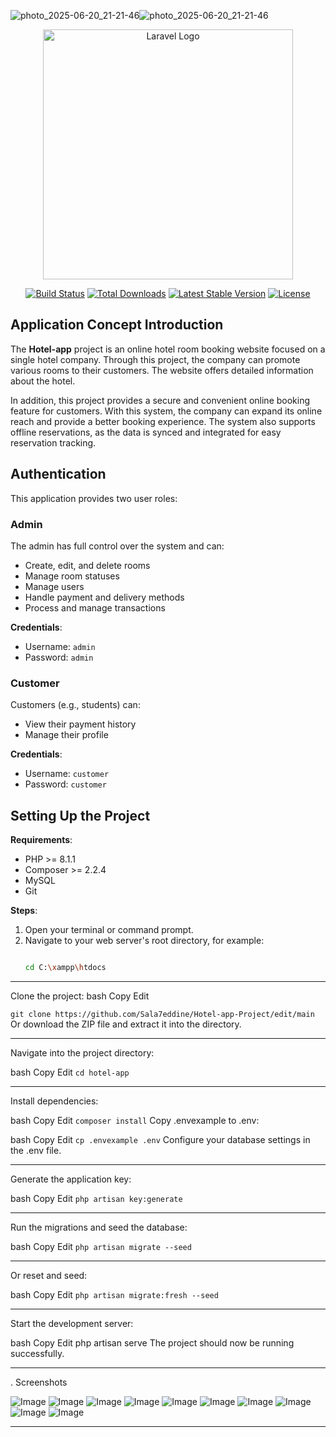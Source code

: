 ![photo_2025-06-20_21-21-46](https://github.com/user-attachments/assets/07296900-8ff1-40a8-98cf-c1b4831cf34f)![photo_2025-06-20_21-21-46](https://github.com/user-attachments/assets/e51626ac-f504-498a-847a-3f3bb6631eb6)<p align="center"><a href="https://laravel.com" target="_blank"><img src="https://raw.githubusercontent.com/laravel/art/master/logo-lockup/5%20SVG/2%20CMYK/1%20Full%20Color/laravel-logolockup-cmyk-red.svg" width="400" alt="Laravel Logo"></a></p>

<p align="center">
<a href="https://github.com/laravel/framework/actions"><img src="https://github.com/laravel/framework/workflows/tests/badge.svg" alt="Build Status"></a>
<a href="https://packagist.org/packages/laravel/framework"><img src="https://img.shields.io/packagist/dt/laravel/framework" alt="Total Downloads"></a>
<a href="https://packagist.org/packages/laravel/framework"><img src="https://img.shields.io/packagist/v/laravel/framework" alt="Latest Stable Version"></a>
<a href="https://packagist.org/packages/laravel/framework"><img src="https://img.shields.io/packagist/l/laravel/framework" alt="License"></a>
</p>

## Application Concept Introduction

The **Hotel-app** project is an online hotel room booking website focused on a single hotel company. Through this project, the company can promote various rooms to their customers. The website offers detailed information about the hotel.

In addition, this project provides a secure and convenient online booking feature for customers. With this system, the company can expand its online reach and provide a better booking experience. The system also supports offline reservations, as the data is synced and integrated for easy reservation tracking.

## Authentication

This application provides two user roles:

### Admin
The admin has full control over the system and can:
- Create, edit, and delete rooms
- Manage room statuses
- Manage users
- Handle payment and delivery methods
- Process and manage transactions

**Credentials**:
- Username: `admin`
- Password: `admin`

### Customer
Customers (e.g., students) can:
- View their payment history
- Manage their profile

**Credentials**:
- Username: `customer`
- Password: `customer`

## Setting Up the Project

**Requirements**:
- PHP >= 8.1.1
- Composer >= 2.2.4
- MySQL
- Git

**Steps**:

1. Open your terminal or command prompt.
2. Navigate to your web server's root directory, for example:
   ```bash
   
   cd C:\xampp\htdocs

<hr>
Clone the project:
bash
Copy
Edit
 
`git clone https://github.com/Sala7eddine/Hotel-app-Project/edit/main`
Or download the ZIP file and extract it into the directory.

<hr>
Navigate into the project directory:

bash
Copy
Edit
`cd hotel-app`

<hr>
Install dependencies:

bash
Copy
Edit
`composer install`
Copy .envexample to .env:

bash
Copy
Edit
`cp .envexample .env`
Configure your database settings in the .env file.

<hr>
Generate the application key:

bash
Copy
Edit
`php artisan key:generate`

<hr>
Run the migrations and seed the database:

bash
Copy
Edit
`php artisan migrate --seed`

<hr>
Or reset and seed:

bash
Copy
Edit
`php artisan migrate:fresh --seed`

<hr>
Start the development server:

bash
Copy
Edit
php artisan serve
The project should now be running successfully.

<hr>
. Screenshots


![Image](https://github.com/user-attachments/assets/e154c81f-c56f-4118-a00e-782045dbcd67)
![Image](https://github.com/user-attachments/assets/e63920e3-bb67-439b-831e-3a2fff2c7071)
![Image](https://github.com/user-attachments/assets/5608bef0-1e38-4088-b4e8-55fd49ad989f)
![Image](https://github.com/user-attachments/assets/a0dc3871-020e-436f-8f27-ca36dad1a3a1)
![Image](https://github.com/user-attachments/assets/32eeb1d5-5026-48aa-9279-cc1914fe34bf)
![Image](https://github.com/user-attachments/assets/4aa48367-dc69-42dc-9ab7-44d602ac3e49)
![Image](https://github.com/user-attachments/assets/eb9b49aa-9c15-4f5e-a5c2-995298f087ed)
![Image](https://github.com/user-attachments/assets/b736814a-fb45-456b-b0fc-54dd00d23e99)
![Image](https://github.com/user-attachments/assets/2c509579-fc8e-4471-bb68-fd202b01b6c2)
![Image](https://github.com/user-attachments/assets/bfcd1be8-cf68-4928-ae68-b24470cedf44)


<hr>
